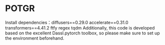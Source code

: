 # POTGR
Install dependencies：diffusers==0.29.0 accelerate==0.31.0  transformers==4.41.2 ftfy regex tqdm
Additionally, this code is developed based on the excellent Dassl.pytorch toolbox, so please make sure to set up the environment beforehand.
